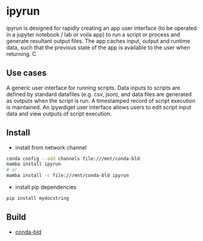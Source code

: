 # ipyrun

ipyrun is designed for rapidly creating an app user interface (to be operated in a jupyter notebook / lab or voila app) to run a script or process and generate resultant output files. The app caches input, output and runtime data, such that the previous state of the app is available to the user when returning. C

## Use cases

A generic user interface for running scripts.
Data inputs to scripts are defined by standard datafiles (e.g. csv, json), and data files are generated as outputs when the script is run.
A timestamped record of script execution is maintained.
An ipywdiget user interface allows users to edit script input data and view outputs of script execution.

## Install

- install from network channel

```bash
conda config --add channels file:///mnt/conda-bld
mamba install ipyrun
# or 
mamba install -c file:///mnt/conda-bld ipyrun
```

- install pip dependencies

```bash
pip install mydocstring
```

## Build

- [conda-bld](docs/conda-bld.md)
